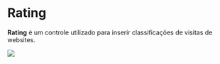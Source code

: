 # Rating

**Rating** é um controle utilizado para inserir classificações de visitas de websites.

![](http://www.gvinci.com.br/manual/rating.zoom80.png)

